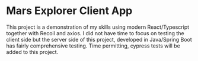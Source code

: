 # Mars Explorer Client App

This project is a demonstration of my skills using modern React/Typescript together with Recoil and axios. 
I did not have time to focus on testing the client side but the server side of this project, developed in Java/Spring
Boot has fairly comprehensive testing. Time permitting, cypress tests will be added to this project.

